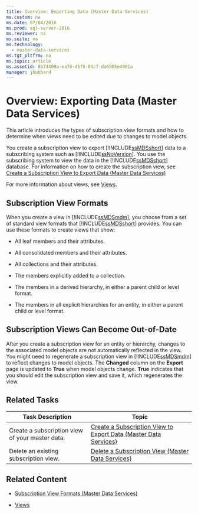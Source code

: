 ```yaml
---
title: Overview: Exporting Data (Master Data Services)
ms.custom: na
ms.date: 07/04/2016
ms.prod: sql-server-2016
ms.reviewer: na
ms.suite: na
ms.technology: 
  - master-data-services
ms.tgt_pltfrm: na
ms.topic: article
ms.assetid: 8b74409a-ea70-45f8-84c7-da6905e4901a
manager: jhubbard
---
```

# Overview: Exporting Data (Master Data Services)
This article introduces the types of subscription view formats and how to determine when views need to be edited due to changes to model objects.  
  
 You create a subscription view to export [!INCLUDE[ssMDSshort](../../Topics/TopicNameContainA/includes/ssMDSshort_md.md)] data to a subscribing system such as [!INCLUDE[ssNoVersion](../../Topics/TopicNameContainA/includes/ssNoVersion_md.md)]. You  use the subscribing system to view the data in the [!INCLUDE[ssMDSshort](../../Topics/TopicNameContainA/includes/ssMDSshort_md.md)] database.  For information on how to create the subscription view, see [Create a Subscription View to Export Data (Master Data Services)](../../Topics/TopicNameContainA/Create-a-Subscription-View-to-Export-Data--Master-Data-Services-.md)  
  
 For more information about views, see [Views](../../Topics/TopicNameNotContainA/Views.md).  
  
## Subscription View Formats  
 When you create a view in [!INCLUDE[ssMDSmdm](../../Topics/TopicNameContainA/includes/ssMDSmdm_md.md)], you choose from a set of standard view formats that [!INCLUDE[ssMDSshort](../../Topics/TopicNameContainA/includes/ssMDSshort_md.md)] provides. You can use these formats to create views that show:  
  
-   All leaf members and their attributes.  
  
-   All consolidated members and their attributes.  
  
-   All collections and their attributes.  
  
-   The members explicitly added to a collection.  
  
-   The members in a derived hierarchy, in either a parent child or level format.  
  
-   The members in all explicit hierarchies for an entity, in either a parent child or level format.  
  
## Subscription Views Can Become Out-of-Date  
 After you create a subscription view for an entity or hierarchy, changes to the associated model objects are not automatically reflected in the view. You might need to regenerate a subscription view in [!INCLUDE[ssMDSmdm](../../Topics/TopicNameContainA/includes/ssMDSmdm_md.md)] to reflect changes to model objects. The **Changed** column on the **Export** page is updated to **True** when model objects change. **True** indicates that you should edit the subscription view and save it, which regenerates the view.  
  
## Related Tasks  
  
|Task Description|Topic|  
|----------------------|-----------|  
|Create a subscription view of your master data.|[Create a Subscription View to Export Data (Master Data Services)](../../Topics/TopicNameContainA/Create-a-Subscription-View-to-Export-Data--Master-Data-Services-.md)|  
|Delete an existing subscription view.|[Delete a Subscription View (Master Data Services)](../../Topics/TopicNameContainA/Delete-a-Subscription-View--Master-Data-Services-.md)|  
  
## Related Content  
  
-   [Subscription View Formats (Master Data Services)](../../Topics/TopicNameNotContainA/Subscription-View-Formats--Master-Data-Services-.md)  
  
-   [Views](../../Topics/TopicNameNotContainA/Views.md)